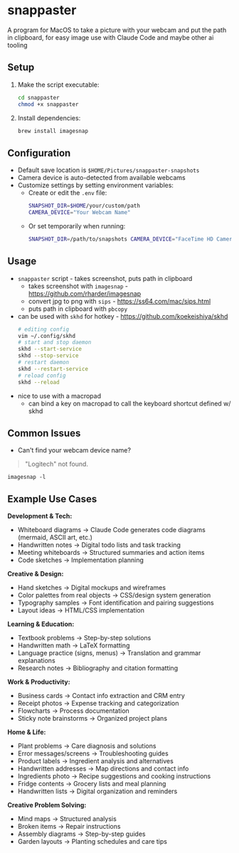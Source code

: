 # snappaster

A program for MacOS to take a picture with your webcam and put the path in clipboard,
for easy image use with Claude Code and maybe other ai tooling

## Setup

1. Make the script executable:
   ```sh
   cd snappaster
   chmod +x snappaster
   ```

2. Install dependencies:
   ```sh
   brew install imagesnap
   ```

## Configuration

* Default save location is `$HOME/Pictures/snappaster-snapshots`
* Camera device is auto-detected from available webcams
* Customize settings by setting environment variables:
  * Create or edit the `.env` file:
    ```sh
    SNAPSHOT_DIR=$HOME/your/custom/path
    CAMERA_DEVICE="Your Webcam Name"
    ```
  * Or set temporarily when running:
    ```sh
    SNAPSHOT_DIR=/path/to/snapshots CAMERA_DEVICE="FaceTime HD Camera" ./snappaster
    ```

## Usage

* `snappaster` script - takes screenshot, puts path in clipboard
  * takes screenshot with `imagesnap` - https://github.com/rharder/imagesnap
  * convert jpg to png with `sips` - https://ss64.com/mac/sips.html
  * puts path in clipboard with `pbcopy`
* can be used with `skhd` for hotkey - https://github.com/koekeishiya/skhd
  ```sh
  # editing config
  vim ~/.config/skhd
  # start and stop daemon
  skhd --start-service
  skhd --stop-service
  # restart daemon
  skhd --restart-service
  # reload config
  skhd --reload
  ```
* nice to use with a macropad
  * can bind a key on macropad to call the keyboard shortcut defined w/ skhd

## Common Issues

- Can't find your webcam device name?
> "Logitech" not found.
```shell
imagesnap -l
```

## Example Use Cases

**Development & Tech:**
- Whiteboard diagrams → Claude Code generates code diagrams (mermaid, ASCII art, etc.)
- Handwritten notes → Digital todo lists and task tracking
- Meeting whiteboards → Structured summaries and action items
- Code sketches → Implementation planning

**Creative & Design:**
- Hand sketches → Digital mockups and wireframes
- Color palettes from real objects → CSS/design system generation
- Typography samples → Font identification and pairing suggestions
- Layout ideas → HTML/CSS implementation

**Learning & Education:**
- Textbook problems → Step-by-step solutions
- Handwritten math → LaTeX formatting
- Language practice (signs, menus) → Translation and grammar explanations
- Research notes → Bibliography and citation formatting

**Work & Productivity:**
- Business cards → Contact info extraction and CRM entry
- Receipt photos → Expense tracking and categorization
- Flowcharts → Process documentation
- Sticky note brainstorms → Organized project plans

**Home & Life:**
- Plant problems → Care diagnosis and solutions
- Error messages/screens → Troubleshooting guides
- Product labels → Ingredient analysis and alternatives
- Handwritten addresses → Map directions and contact info
- Ingredients photo → Recipe suggestions and cooking instructions
- Fridge contents → Grocery lists and meal planning
- Handwritten lists → Digital organization and reminders

**Creative Problem Solving:**
- Mind maps → Structured analysis
- Broken items → Repair instructions
- Assembly diagrams → Step-by-step guides
- Garden layouts → Planting schedules and care tips
